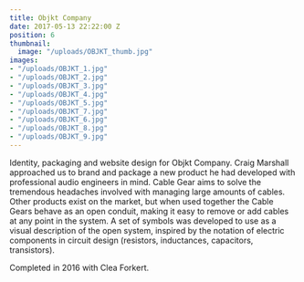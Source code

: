 ```yaml
---
title: Objkt Company
date: 2017-05-13 22:22:00 Z
position: 6
thumbnail:
  image: "/uploads/OBJKT_thumb.jpg"
images:
- "/uploads/OBJKT_1.jpg"
- "/uploads/OBJKT_2.jpg"
- "/uploads/OBJKT_3.jpg"
- "/uploads/OBJKT_4.jpg"
- "/uploads/OBJKT_5.jpg"
- "/uploads/OBJKT_7.jpg"
- "/uploads/OBJKT_6.jpg"
- "/uploads/OBJKT_8.jpg"
- "/uploads/OBJKT_9.jpg"
---
```


Identity, packaging and website design for Objkt Company. Craig Marshall approached us to brand and package a new product he had developed with professional audio engineers in mind. Cable Gear aims to solve the tremendous headaches involved with managing large amounts of cables. Other products exist on the market, but when used together the Cable Gears behave as an open conduit, making it easy to remove or add cables at any point in the system. A set of symbols was developed to use as a visual description of the open system, inspired by the notation of electric components in circuit design (resistors, inductances, capacitors, transistors). 

Completed in 2016 with Clea Forkert.